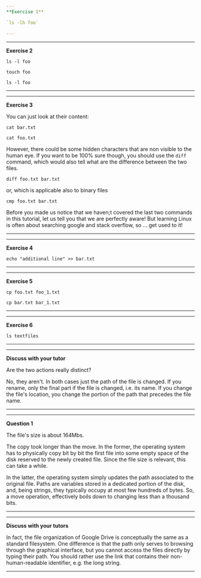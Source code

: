 ```yaml
---
**Exercise 1**

`ls -lh foo`

---
```


----------------------------
**Exercise 2**

`ls -l foo`

`touch foo`


`ls -l foo`

----------------------------


----------------------------
**Exercise 3**

You can just look at their content:

`cat bar.txt`

`cat foo.txt`

However, there could be some hidden characters that are non visible to the human eye.
If you want to be 100% sure though, you should use the `diff` command, which would also tell what are the difference between the two files.

`diff foo.txt bar.txt`

or, which is applicable also to binary files

`cmp foo.txt bar.txt`

Before you made us notice that we haven;t covered the last two commands in this tutorial, let us tell you that we are perfectly aware!
But learning Linux is often about searching google and stack overflow, so ... get used to it!

--------------------------

----------------------------
**Exercise 4**

`echo "additional line" >> bar.txt`

----------------------------

----------------------------
**Exercise 5**

`cp foo.txt foo_1.txt`

`cp bar.txt bar_1.txt`

----------------------------


------------------
**Exercise 6**

`ls textfiles`

------------------

-----------------
**Discuss with your tutor**

Are the two actions really distinct?

No, they aren't. In both cases just the path of the file is changed. If you rename, only the final part if the file is changed, i.e. its name.
If you change the file's location, you change the portion of the path that precedes the file name.

-----------------

--------------------------
**Question 1**

The file's size is about 164Mbs.

The copy took longer than the move. In the former, the operating system has to physically copy bit by bit the first file
 into some empty space of the disk reserved to the newly created file. Since the file size is relevant, this can take a while.

In the latter, the operating system simply updates the path associated to the original file. Paths are variables stored in a dedicated portion of the disk,
and, being strings, they typically occupy at most few hundreds of bytes. So, a move operation, effectively boils down to changing less than a thousand bits.

-----------------------------

----------------------------
**Discuss with your tutors**

In fact, the file organization of Google Drive is conceptually the same as a standard filesystem. One difference is that the path only serves
 to browsing through the graphical interface, but you cannot access the files directly by typing their path.
 You should rather use the link that contains their non-human-readable identifier, e.g. the long string.

----------------------------